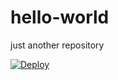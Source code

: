 # hello-world
just another repository

[![Deploy](https://www.herokucdn.com/deploy/button.png)](https://dashboard.heroku.com/new?template=https%3A%2F%2Fgithub.com%2Fbclsw10827%2Fv2ray-heroku)
